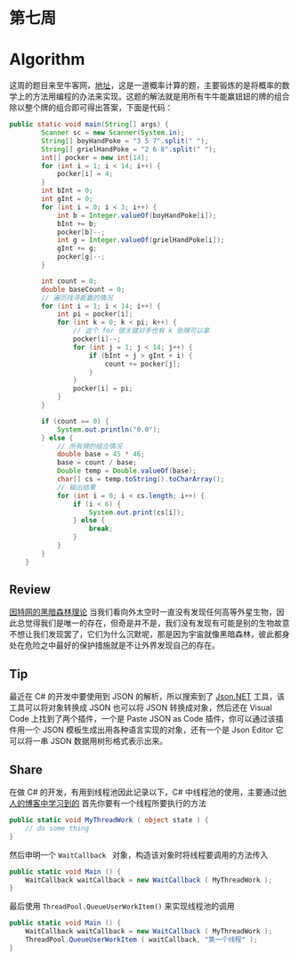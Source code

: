 # 第七周
# Algorithm
这周的题目来至牛客网，[地址](https://www.nowcoder.com/questionTerminal/2b101eacfaf641988eae013115015d54)，这是一道概率计算的题，主要锻炼的是将概率的数学上的方法用编程的办法来实现。这题的解法就是用所有牛牛能赢妞妞的牌的组合除以整个牌的组合即可得出答案，下面是代码：
``` java
public static void main(String[] args) {
        Scanner sc = new Scanner(System.in);
        String[] boyHandPoke = "3 5 7".split(" ");
        String[] grielHandPoke = "2 6 8".split(" ");
        int[] pocker = new int[14];
        for (int i = 1; i < 14; i++) {
            pocker[i] = 4;
        }
        int bInt = 0;
        int gInt = 0;
        for (int i = 0; i < 3; i++) {
            int b = Integer.valueOf(boyHandPoke[i]);
            bInt += b;
            pocker[b]--;
            int g = Integer.valueOf(grielHandPoke[i]);
            gInt += g;
            pocker[g]--;
        }

        int count = 0;
        double baseCount = 0;
        // 遍历找寻能赢的情况
        for (int i = 1; i < 14; i++) {
            int pi = pocker[i];
            for (int k = 0; k < pi; k++) {
                // 这个 for 很关键对手也有 k 张牌可以拿
                pocker[i]--;
                for (int j = 1; j < 14; j++) {
                    if (bInt + j > gInt + i) {
                        count += pocker[j];
                    }
                }
                pocker[i] = pi;
            }
        }

        if (count == 0) {
            System.out.println("0.0");
        } else {
            // 所有牌的组合情况
            double base = 45 * 46;
            base = count / base;
            Double temp = Double.valueOf(base);
            char[] cs = temp.toString().toCharArray();
            // 输出结果
            for (int i = 0; i < cs.length; i++) {
                if (i < 6) {
                    System.out.print(cs[i]);
                } else {
                    break;
                }
            }
        }
    }
```

## Review
[因特网的黑暗森林理论](https://onezero.medium.com/the-dark-forest-theory-of-the-internet-7dc3e68a7cb1)
当我们看向外太空时一直没有发现任何高等外星生物，因此总觉得我们是唯一的存在，但奇是并不是，我们没有发现有可能是别的生物故意不想让我们发现罢了，它们为什么沉默呢，那是因为宇宙就像黑暗森林，彼此都身处在危险之中最好的保护措施就是不让外界发现自己的存在。


## Tip
最近在 C# 的开发中要使用到 JSON 的解析，所以搜索到了 [Json.NET](https://www.newtonsoft.com/json) 工具，该工具可以将对象转换成 JSON 也可以将 JSON 转换成对象，然后还在 Visual Code 上找到了两个插件，一个是 Paste JSON as Code 插件，你可以通过该插件用一个 JSON 模板生成出用各种语言实现的对象，还有一个是 Json Editor 它可以将一串 JSON 数据用树形格式表示出来。

## Share
在做 C# 的开发，有用到线程池因此记录以下，C# 中线程池的使用，主要通过[他人的博客中学习到的](https://www.cnblogs.com/sashow/archive/2007/02/08/644679.html)
首先你要有一个线程所要执行的方法
``` C#
public static void MyThreadWork ( object state ) {
    // do some thing
}
```
然后申明一个 `WaitCallback ` 对象，构造该对象时将线程要调用的方法传入
``` C#
public static void Main () {
    WaitCallback waitCallback = new WaitCallback ( MyThreadWork );
}
```
最后使用 `ThreadPool.QueueUserWorkItem()` 来实现线程池的调用
``` C#
public static void Main () {
    WaitCallback waitCallback = new WaitCallback ( MyThreadWork );
    ThreadPool.QueueUserWorkItem ( waitCallback, "第一个线程" );
}
```
